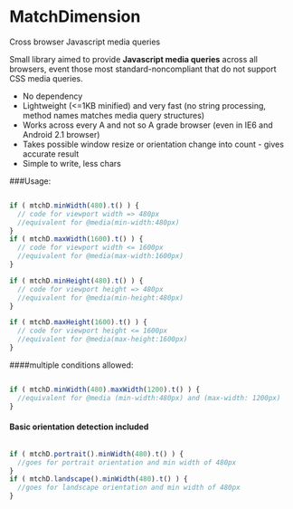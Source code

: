 # MatchDimension
Cross browser Javascript media queries


Small library aimed to provide **Javascript media queries** across all browsers, event those most standard-noncompliant that do not support CSS media queries.
* No dependency
* Lightweight (<=1KB minified) and very fast (no string processing, method names matches media query structures)
* Works across every A and not so A grade browser (even in IE6 and Android 2.1 browser)
* Takes possible window resize or orientation change into count - gives accurate result
* Simple to write, less chars


###Usage:

```javascript

if ( mtchD.minWidth(480).t() ) {
  // code for viewport width => 480px
  //equivalent for @media(min-width:480px)
}
if ( mtchD.maxWidth(1600).t() ) {
  // code for viewport width <= 1600px
  //equivalent for @media(max-width:1600px)
}

if ( mtchD.minHeight(480).t() ) {
  // code for viewport height => 480px
  //equivalent for @media(min-height:480px)
}

if ( mtchD.maxHeight(1600).t() ) {
  // code for viewport height <= 1600px
  //equivalent for @media(max-height:1600px)
}


```


####multiple conditions allowed:

```javascript

if ( mtchD.minWidth(480).maxWidth(1200).t() ) {
  //equivalent for @media (min-width:480px) and (max-width: 1200px)
}


```

#### Basic orientation detection included


```javascript

if ( mtchD.portrait().minWidth(480).t() ) {
  //goes for portrait orientation and min width of 480px
}
if ( mtchD.landscape().minWidth(480).t() ) {
  //goes for landscape orientation and min width of 480px
}

```
